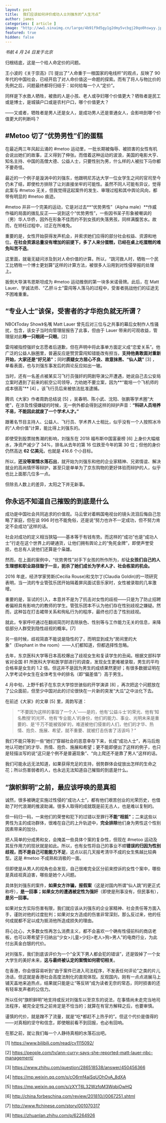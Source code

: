 ```yaml
---
layout: post
title:  我们应该如何评价成功人士刘强东的“人生污点”
author: james
categories: [ article ]
image: "http://ww1.sinaimg.cn/large/4b91f9d5gy1g2dmy5vcbgj20qo0hswyy.jpg"
featured: true
hidden: false
---
```






*书航 4 月 24 日发于北京*

归根结底，这是一个给人命定价的问题。

王小波的《关于崇高》[1] 提出了“人命重于一根国家的电线杆”的观点，反映了 90 年代的中国社会，已经开启了对人命价值这一命题的探索。而有了将人与物比价的先例之后，问题最终都将归结于：如何给每一个人“定价”。

同样是下水救人牺牲，被救的人是小孩、老人或孕妇哪个价值更大？牺牲者是民工或是博士，是城镇户口或是农村户口，哪个价值更大？

——又或者，牺牲者是男人还是女人，是成功男人还是普通女人，会影响到哪个价值更大的判断吗？

## #Metoo 切了“优势男性”们的蛋糕

在最近两三年风起云涌的 #metoo 运动里，一批长期被侮辱、被损害的女性有机会说出她们的故事，正义得到了伸张。而借着这种运动的波浪，美国的电影大亨、知名主持、中国的高僧大德、公益人士，只要性别为男，什么样的人被拉下马你都不要奇怪。

最近的一个例子是漩涡中的刘强东，他跟明尼苏达大学一位女学生之间的官司至今仍未了结，即使检方排除了让刘直接坐牢的可能性。虽然不同人可能有异议，觉得此案与 #metoo 无关，但我觉得这起案件的发生、审理过程和其中舆论风向，都带有明显的 #metoo 痕迹。

#metoo 并非一个完美的运动，它是对过去**“优势男性”（Alpha male）**作威作福的局面的拨乱反正——说到这个“优势男性”，一些因书呆子形象被嘲讽的（男）华人华侨，因外在形象不佳而约不到女孩的失落男孩，同样满腹苦水。故而，在矫枉过程中，过正在所难免。

重要的是，女性开始获得发声机会，并索求她们应得的部分社会权益、资源和地位。**在社会资源总量没有增加的前提下，多了人来分蛋糕，已经在桌上吃蛋糕的难免叫苦不迭**。

这里面，就毫无疑问涉及到对人命价值的计算。所以，“跳河救人时，牺牲一个民工比牺牲一个博士更划算”这样的计算方法，被很多人沿用到对性侵举报的处理上。

扳倒大导演韦恩斯坦成为 #metoo 运动推倒的第一块多米诺骨牌。此后，在 Matt Lauer、学诚法师、“乙肝斗士”雷闯等人落马的过程中，受害者挑战他们的征途无不困难重重。

## “专业人士”该保，受害者的才华抱负就无所谓？

NBC《Today Show》名嘴 Matt Lauer 曾先后对三位与之共事的幕后女制作人性骚扰，包含，该女子当时向管理层报告了此事，但由于 Lauer 带来的可观收益，管理层对此**睁一只眼闭一只眼**。[2]

雷闯被指控强奸女志愿者后道歉，但在声明中将此事单方面定义成“恋爱关系”。他广泛的公益人脉圈里，普遍反应是赞赏雷闯知错能改有担当，**支持他勇敢面对重新开始，大家还是“好兄弟”**；同时**质疑女方居心不良、故意抹黑、“仙人跳”** [3] ，单看表面，也与刘强东事发后的舆论反应如出一辙。

当时，还有一名差点被某实习飞行员强奸的网剧导演公开遭遇，她说自己去公安局立案时遇到了前来的航空公司领导，力劝她不要立案，因为**“栽培一个飞机师的成本很高”** [4] 。该飞行员后来被依法批准逮捕。

腾讯《大家》作者周韵总结说 [5] ，吴春明、陈小武、沈阳、张鹏等学术圈“大佬”，在涉及性侵嫌疑的时候，无一例外都会得到这样的辩护声音：**“科研人员培养不易，不能因此就废了一个学术人才。”**

跟著名节目主持人、公益人、飞行员、学术界人士相比，似乎没有一个人按照冰冷的“人命价值”计算，能比得上刘强东的。

即使受到股票抛售潮的影响，刘强东在 2018 福布斯中国富豪榜 [6] 上身价大幅缩水，净资产减少了 34%，排名从去年的第 16 位跌至今年的第 30 位；但他的身价仍然高达 **62 亿美元**，也就是 416.6 个小目标。

所以，**还没等案情水落石出**，就开始为刘强东和他的企业家精神、兄弟情谊、解决就业的高尚情怀等辩护，甚至只是单单为了京东购物的更好体验而辩护的人，似乎也比上面那几位多一点。

但除去人数上的差异，太阳之下并无新事。

## 你永远不知道自己摧毁的到底是什么

成功是中国社会共同追求的价值观。马云曾对着韩国电视台的镜头流泪后悔自己忽略了家庭，但在谈 996 时也不能免俗，还是说“努力也许不一定成功，但不努力肯定不会成功”这样的话。

社会对成功的定义相当狭隘——基本等于有钱有势。而这样的“成功”也是“成功人士”行走在这个世界上的硬通货，让他们拥有舆论上的“免死金牌”，即使声誉受损，也总有人说他们还算是个枭雄。

然而，在上面的案例中，“优势男性”对手下女孩的所作所为，却**让女孩们自己的人生理想和职业路径毁于一旦，扼杀了她们成长为学术人才、社会栋梁的机会。**

2016 年底，经济学家劳斯(Cecilia Rouse)和戈尔丁(Claudia Goldin)的一项研究表明，当一流的专业管弦乐团开始隔着屏风面试音乐家时，女性被录取的几率激增。

重要的是，盲试的引入，本意并不是为了抗击对女性的歧视——只是为了防止招聘者偏袒具有影响力的教师的学生。管弦乐团本不认为他们存在性别歧视之嫌疑。然而，这种旨在打击裙带关系和徇私行为的程序，最终也打击了性别歧视。

就此，专家呼吁通过在翻阅简历时去除肤色、性别等与工作能力无关的信息，来降低部分人群受到隐性歧视的概率。[7]

另一些时候，歧视简直不能说是隐性的了，而明显到成为“房间里的大象”（Elephant in the room）——人们都知道，但都选择性忽略。

去年，东京医科大学等日本高校爆出了歧视女生和复读学生的丑闻。根据文部科学省对全国 81 所医科大学和医学部进行的调查，发现女生更难被录取，男生的平均合格率是女生的 1.2 倍。但这并不是因为男生的成绩果然更好；有很多数据证明在入学考试中女生在全体考生中的排名（即“偏差值”）高于男生。

4 月中旬，上野千鹤子在东京大学惊世骇俗的开学演讲 [8] ，再次把这个问题放在了公众面前，但至少中国对此的讨论很快在一片新的突发“大瓜”之中淡化下去。

在前述《大家》的文章 [5] 里，周韵写道：

>“‘不要因为这样的事毁了一个人’——是的，他有‘公益斗士’的荣光、他有‘知名教授’的光环、他有‘专业能人’的身份，他们的能力、事业、光明未来是重要的、是‘千万不能被毁掉’的，难道被他们侵害的人们，他们的才华、热情、抱负、施展、希望，就不重要、就被打击伤害了活该吗？”

我们不能只等到一些“她们”穿越社会的恶意幸存下来，长成“成功人士”，再马后炮地认可她们的才华、热情、抱负、施展和希望；更不能即便出了这样的例子，也只是轻描淡写的说“这只是个例不是普遍现象”、“向上爬还不是靠了男人”这样的话。

我们可能永远无法知道，如果获得充足的支持，弱势群体会绽放出怎样的生命之花；所以伤害弱者的人，也永远无法知道自己摧毁的到底是什么。

## “旗帜鲜明”之前，最应该呼唤的是真相

诚然，很多被确定实施过性侵的“成功人士”，都有他们艰苦创业的光荣历史，也借助了时代浪潮的推波助澜。很多人取得的成就既是前无古人，也是难以复制的。

但一码归一码，一来他们的荣誉和犯下的过错以至罪行**不能“相抵”**；二来这些以男性为主的成功群体，很难在自己的上升轨迹中，**完全排除**他们身为男性这个性别因素带来的加分。

把人简单的分成男和女，会掩盖一些具体个案的复杂性，但现在 #metoo 运动及其反作用力的现状就是如此。所以，也有女性将自己的事业不顺**错误的归因为性别歧视，而不是自己可能能力不足**，这点以前几天报考清华不成的女生焦越比较典型。这是 #metoo 不成熟和消极的一面。

但即使是从男人的视角也会发现，自己很难完全区分前来控诉的女性个案中，哪些是真歧视真迫害，哪些是她个人问题。

具体到刘强东的案件，**如果女方诈骗，报假案**（这是对国内所谓“仙人跳”的更正式称呼），**是一回事；如果女方的遭遇被定性为强奸**（即使是刑事没有，但民事有），**是另一回事。**

如果对女方实际伤害有限，我们就应该从刘强东的企业家精神、社会责任等方面入手，谨防对他的过度批判；如果对女方造成的伤害非常深刻，那么反过来，他的任何成就都不足以成为抵消他所造成损失的理由。

将心比心，大多数女性再怎么消费主义，都不会喜欢一个确有性侵前科的商店老板，也可以寄希望于归纳出“少女>儿童>少妇>老人>狗>男人”的电商行业，为此付出真金白银的代价。

对刘强东，我们到底该评价为一个“全天下男人都会犯的错误”，还是毁掉了一个女大学生的美好未来，**这与最终被认定的案情如何密切相关**。

在香港，你会很容易听到“由于案件已进入司法程序，不发表任何评论”之类的片儿汤话，但这就是香港社会高度法制化的直观体现。反观国内，刚有一点点进展马上铺天盖地来追热点，结果就只能是让“等反转”成为读者无奈的常态，同时损害的还有轻率发声者的公信力。

所以任何“旗帜鲜明”地支持或反对刘强东以至京东的说法，在事情尚未走完当地司法程序，被完全定性之前肯定是不恰当的；就算在有官方解释之后，也要审慎。

谨慎的代价，就是蹭不了流量，就是“吃*都赶不上热乎的”。但这个代价是值得的——对真相的坚守和信念，即使眼前看不到回报，也必有回响。

在那之前，就让我们每一个人静待真相的水落石出吧。

[1] https://www.bilibili.com/read/cv1115092/

[2] https://people.com/tv/ann-curry-says-she-reported-matt-lauer-nbc-management/

[3] https://www.zhihu.com/question/286518538/answer/450456366

[4] https://mp.weixin.qq.com/s/cO6rnf4aiSqUOhOvA_8dXA

[5] https://mp.weixin.qq.com/s/zXYT6L32WzfqM3WqbiOwHQ

[6] http://china.forbeschina.com/review/201810//0067251.shtml

[7] http://www.ftchinese.com/story/001070317

[8] https://zhuanlan.zhihu.com/p/62264926